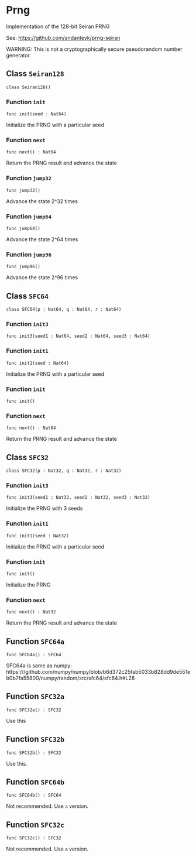 # Prng
Implementation of the 128-bit Seiran PRNG

See: https://github.com/andanteyk/prng-seiran

WARNING: This is not a cryptographically secure pseudorandom
number generator.

## Class `Seiran128`

``` motoko
class Seiran128()
```


### Function `init`
``` motoko
func init(seed : Nat64)
```

Initialize the PRNG with a particular seed


### Function `next`
``` motoko
func next() : Nat64
```

Return the PRNG result and advance the state


### Function `jump32`
``` motoko
func jump32()
```

Advance the state 2^32 times


### Function `jump64`
``` motoko
func jump64()
```

Advance the state 2^64 times


### Function `jump96`
``` motoko
func jump96()
```

Advance the state 2^96 times

## Class `SFC64`

``` motoko
class SFC64(p : Nat64, q : Nat64, r : Nat64)
```


### Function `init3`
``` motoko
func init3(seed1 : Nat64, seed2 : Nat64, seed3 : Nat64)
```



### Function `init1`
``` motoko
func init1(seed : Nat64)
```

Initialize the PRNG with a particular seed


### Function `init`
``` motoko
func init()
```



### Function `next`
``` motoko
func next() : Nat64
```

Return the PRNG result and advance the state

## Class `SFC32`

``` motoko
class SFC32(p : Nat32, q : Nat32, r : Nat32)
```


### Function `init3`
``` motoko
func init3(seed1 : Nat32, seed2 : Nat32, seed3 : Nat32)
```

Initialize the PRNG with 3 seeds


### Function `init1`
``` motoko
func init1(seed : Nat32)
```

Initialize the PRNG with a particular seed


### Function `init`
``` motoko
func init()
```

Initialize the PRNG


### Function `next`
``` motoko
func next() : Nat32
```

Return the PRNG result and advance the state

## Function `SFC64a`
``` motoko
func SFC64a() : SFC64
```

SFC64a is same as numpy:
https:///github.com/numpy/numpy/blob/b6d372c25fab5033b828dd9de551eb0b7fa55800/numpy/random/src/sfc64/sfc64.h#L28

## Function `SFC32a`
``` motoko
func SFC32a() : SFC32
```

Use this  

## Function `SFC32b`
``` motoko
func SFC32b() : SFC32
```

Use this.

## Function `SFC64b`
``` motoko
func SFC64b() : SFC64
```

Not recommended. Use `a` version.

## Function `SFC32c`
``` motoko
func SFC32c() : SFC32
```

Not recommended. Use `a` version.
